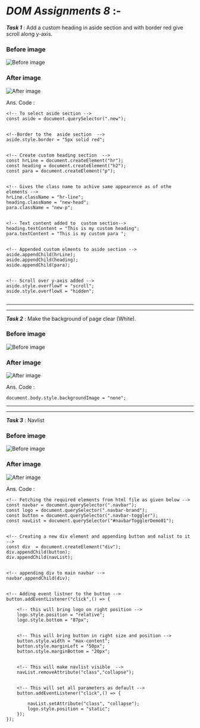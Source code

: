 # ***DOM Assignments 8*** :-

***Task 1*** : Add a custom heading in aside section and with border red give scroll along y-axis.

### Before image 
![Before image](./ass8.1-before.png)

### After image 
![After image](./ass8.1-after.png)

Ans. Code :

```
<!-- To select aside section --> 
const aside = document.querySelector(".new");


<!--Border to the  aside section  -->
aside.style.border = "5px solid red";


<!-- Create custom heading section  -->
const hrLine = document.createElement("hr");
const heading = document.createElement("h2");
const para = document.createElement("p");


<!-- Gives the class name to achive same appearence as of othe elements -->
hrLine.className = "hr-line";
heading.className = "new-head";
para.className = "new-p";


<!-- Text content added to  custom section-->
heading.textContent = "This is my custom heading";
para.textContent = "This is my custom para ";


<!-- Appended custom elments to aside section -->
aside.appendChild(hrLine);
aside.appendChild(heading);
aside.appendChild(para);


<!-- Scroll over y-axis added -->
aside.style.overflowY = "scroll";
aside.style.overflowX = "hidden";


```

___
___
***Task 2*** : Make the background of page clear (White).

### Before image 
![Before image](./ass8.2-before.png)

### After image 
![After image](./ass8.2-after.png)

Ans. Code :

```
document.body.style.backgroundImage = "none";
```
___
___
***Task 3*** : Navlist

### Before image 
![Before image](./ass8.3-before.png)

### After image 
![After image](./ass8.3-after.png)

Ans. Code :

```
<!-- Fetching the required elements from html file as given below -->
const navbar = document.querySelector(".navbar");
const logo = document.querySelector(".navbar-brand");
const button = document.querySelector(".navbar-toggler");
const navList = document.querySelector("#navbarTogglerDemo01");


<!-- Creating a new div element and appending button and nalist to it -->
const div  = document.createElement("div");
div.appendChild(button);
div.appendChild(navList);


<!-- appending div to main navbar -->
navbar.appendChild(div);


<!-- Adding event listner to the button -->
button.addEventListener("click",() => {
    
    <!-- this will bring logo on right position -->
    logo.style.position = "relative";
    logo.style.bottom = "87px";


    <!-- This will bring button in right size and position -->
    button.style.width = "max-content";
    button.style.marginLeft = "50px";
    button.style.marginBottom = "20px";
    

    <!-- This will make navlist visible  -->
    navList.removeAttribute("class","collapse");


    <!-- This will set all parameters as default -->
    button.addEventListener("click",() => {

        navList.setAttribute("class", "collapse");
        logo.style.position = "static";
    });
});    
```

